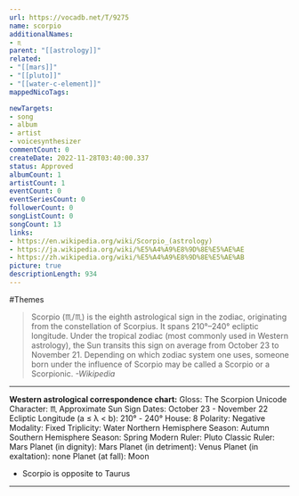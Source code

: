 ```yaml
---
url: https://vocadb.net/T/9275
name: scorpio
additionalNames: 
- ♏︎
parent: "[[astrology]]"
related:
- "[[mars]]"
- "[[pluto]]"
- "[[water-c-element]]"
mappedNicoTags:

newTargets:
- song
- album
- artist
- voicesynthesizer
commentCount: 0
createDate: 2022-11-28T03:40:00.337
status: Approved
albumCount: 1
artistCount: 1
eventCount: 0
eventSeriesCount: 0
followerCount: 0
songListCount: 0
songCount: 13
links: 
- https://en.wikipedia.org/wiki/Scorpio_(astrology)
- https://ja.wikipedia.org/wiki/%E5%A4%A9%E8%9D%8E%E5%AE%AE
- https://zh.wikipedia.org/wiki/%E5%A4%A9%E8%9D%8E%E5%AE%AB
picture: true
descriptionLength: 934
---
```


#Themes

>Scorpio (♏︎/♏) is the eighth astrological sign in the zodiac, originating from the constellation of Scorpius.
It spans 210°–240° ecliptic longitude.
Under the tropical zodiac (most commonly used in Western astrology), the Sun transits this sign on average from October 23 to November 21.
Depending on which zodiac system one uses, someone born under the influence of Scorpio may be called a Scorpio or a Scorpionic.
*-Wikipedia*

___


**Western astrological correspondence chart:**
Gloss: The Scorpion
Unicode Character: ♏︎
Approximate Sun Sign Dates: October 23 - November 22
Ecliptic Longitude (a ≤ λ < b): 210° - 240°
House: 8
Polarity: Negative
Modality: Fixed
Triplicity: Water
Northern Hemisphere Season: Autumn
Southern Hemisphere Season: Spring
Modern Ruler: Pluto
Classic Ruler: Mars
Planet (in dignity): Mars
Planet (in detriment): Venus
Planet (in exaltation): none
Planet (at fall): Moon

- Scorpio is opposite to Taurus

---

